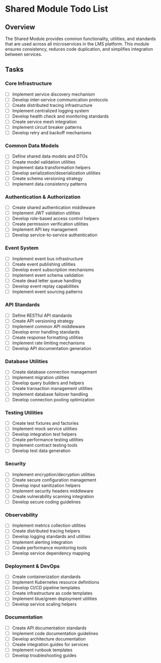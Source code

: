 # Shared Module Todo List

## Overview
The Shared Module provides common functionality, utilities, and standards that are used across all microservices in the LMS platform. This module ensures consistency, reduces code duplication, and simplifies integration between services.

## Tasks

### Core Infrastructure
- [ ] Implement service discovery mechanism
- [ ] Develop inter-service communication protocols
- [ ] Create distributed tracing infrastructure
- [ ] Implement centralized logging system
- [ ] Develop health check and monitoring standards
- [ ] Create service mesh integration
- [ ] Implement circuit breaker patterns
- [ ] Develop retry and backoff mechanisms

### Common Data Models
- [ ] Define shared data models and DTOs
- [ ] Create model validation utilities
- [ ] Implement data transformation helpers
- [ ] Develop serialization/deserialization utilities
- [ ] Create schema versioning strategy
- [ ] Implement data consistency patterns

### Authentication & Authorization
- [ ] Create shared authentication middleware
- [ ] Implement JWT validation utilities
- [ ] Develop role-based access control helpers
- [ ] Create permission verification utilities
- [ ] Implement API key management
- [ ] Develop service-to-service authentication

### Event System
- [ ] Implement event bus infrastructure
- [ ] Create event publishing utilities
- [ ] Develop event subscription mechanisms
- [ ] Implement event schema validation
- [ ] Create dead letter queue handling
- [ ] Develop event replay capabilities
- [ ] Implement event sourcing patterns

### API Standards
- [ ] Define RESTful API standards
- [ ] Create API versioning strategy
- [ ] Implement common API middleware
- [ ] Develop error handling standards
- [ ] Create response formatting utilities
- [ ] Implement rate limiting mechanisms
- [ ] Develop API documentation generation

### Database Utilities
- [ ] Create database connection management
- [ ] Implement migration utilities
- [ ] Develop query builders and helpers
- [ ] Create transaction management utilities
- [ ] Implement database failover handling
- [ ] Develop connection pooling optimization

### Testing Utilities
- [ ] Create test fixtures and factories
- [ ] Implement mock service utilities
- [ ] Develop integration test helpers
- [ ] Create performance testing utilities
- [ ] Implement contract testing tools
- [ ] Develop test data generation

### Security
- [ ] Implement encryption/decryption utilities
- [ ] Create secure configuration management
- [ ] Develop input sanitization helpers
- [ ] Implement security headers middleware
- [ ] Create vulnerability scanning integration
- [ ] Develop secure coding guidelines

### Observability
- [ ] Implement metrics collection utilities
- [ ] Create distributed tracing helpers
- [ ] Develop logging standards and utilities
- [ ] Implement alerting integration
- [ ] Create performance monitoring tools
- [ ] Develop service dependency mapping

### Deployment & DevOps
- [ ] Create containerization standards
- [ ] Implement Kubernetes resource definitions
- [ ] Develop CI/CD pipeline templates
- [ ] Create infrastructure as code templates
- [ ] Implement blue/green deployment utilities
- [ ] Develop service scaling helpers

### Documentation
- [ ] Create API documentation standards
- [ ] Implement code documentation guidelines
- [ ] Develop architecture documentation
- [ ] Create integration guides for services
- [ ] Implement runbook templates
- [ ] Develop troubleshooting guides